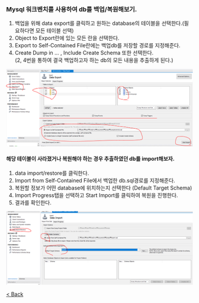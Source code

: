 ### Mysql 워크벤치를 사용하여 db를 백업/복원해보기.  
  
1. 백업을 위해 data export를 클릭하고 원하는 database의 테이블을 선택한다.(필요하다면 모든 테이블 선택)  
2. Object to Export란에 있는 모든 란을 선택한다.  
3. Export to Self-Contained File란에는 백업db를 저장할 경로를 지정해준다.
4. Create Dump in ... , Include Create Schema 또한 선택한다.  
(2, 4번을 통하여 결국 백업하고자 하는 db의 모든 내용을 추출하게 된다.)  
  
![백업db 추출](/docs/files/backUp01.PNG)

  
  
  
#### 해당 테이블이 사라졌거나 복원해야 하는 경우 추출하였던 db를 import해보자.  
1. data import/restore를 클릭한다.  
2. Import from Self-Contained File에서 백업한 db.sql경로를 지정해준다.  
3. 복원할 정보가 어떤 database에 위치하는지 선택한다 (Default Target Schema)  
4. Import Progress탭을 선택하고 Start Import를 클릭하여 복원을 진행한다.  
5. 결과를 확인한다.  
  
![백업db 추출](/docs/files/backUp02.PNG)
  
 [< Back](https://git.io/JL704)
